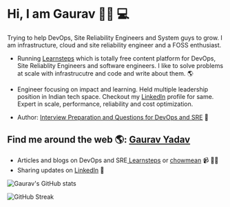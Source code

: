 # Hi, I am Gaurav 👋🏾 💻 

Trying to help DevOps, Site Reliability Engineers and System guys to grow. I am infrastructure, cloud and site reliability engineer and a FOSS enthusiast. 

- Running <a href="https://learnsteps.com"> Learnsteps</a> which is totally free content platform for DevOps, Site Reliablity Engineers and software engineers. I like to solve problems at scale with infrastrucutre and code and write about them. 🌎

- Engineer focusing on impact and learning. Held multiple leadership position in Indian tech space. Checkout my <a href="https://www.linkedin.com/in/chowmean/">LinkedIn</a> profile for same. Expert in scale, performance, reliability and cost optimization. 

- Author:  <a href="https://www.amazon.in/Interview-preparation-interview-questions-DevOps-ebook/dp/B086ZVY7KM/ref=sr_1_1?dchild=1&keywords=interview+devops&qid=1586755852&s=computers&sr=8-1">Interview Preparation and Questions for DevOps and SRE</a> :book:



## Find me around the web 🌎: <a href="https://github.com/chowmean">Gaurav Yadav</a>
- Articles and blogs on DevOps and SRE<a href="https://learnsteps.com"> Learnsteps</a> or <a href="https://www.chowmean.github.io">chowmean</a> 📹 ✍🏾
- Sharing updates on <a href="https://www.linkedin.com/in/chowmean/">LinkedIn</a> 💼



![Gaurav's GitHub stats](https://github-readme-stats.vercel.app/api?username=chowmean)

![GitHub Streak](https://nirzak-streak-stats.vercel.app/?user=chowmean)
